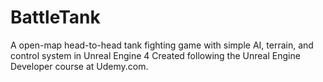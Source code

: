 # BattleTank
A open-map head-to-head tank fighting game with simple AI, terrain, and control system in Unreal Engine 4
Created following the Unreal Engine Developer course at Udemy.com.

